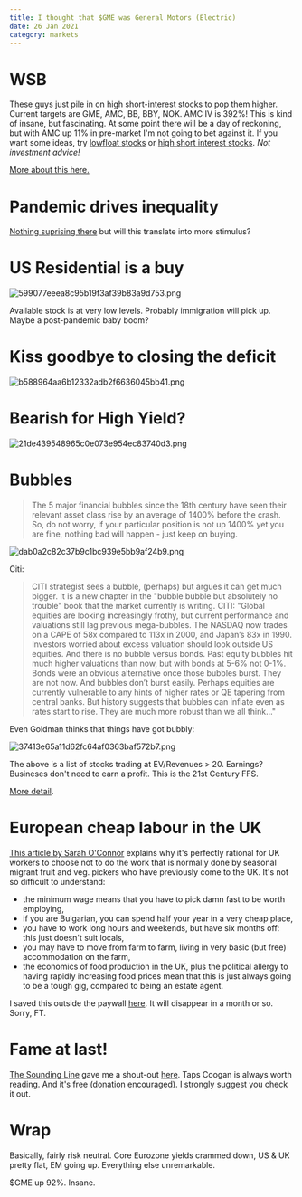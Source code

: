 ```yaml
---
title: I thought that $GME was General Motors (Electric)
date: 26 Jan 2021
category: markets
---
```


# WSB

These guys just pile in on high short-interest stocks to pop them higher. Current targets are GME, AMC, BB, BBY, NOK.
AMC IV is 392%! 
This is kind of insane, but fascinating. 
At some point there will be a day of reckoning, but with AMC up 11% in pre-market I'm not going to bet against it.
If you want some ideas, try [lowfloat stocks](https://www.lowfloat.com/) or [high short interest stocks](https://www.highshortinterest.com/all/). _Not investment advice!_

[More about this here.](https://www.grantspub.com/almostDailyHTML.cfm?dcid=793&article=1)

# Pandemic drives inequality

[Nothing suprising there](https://www.chicagobooth.edu/research/rustandy/blog/2020/coronavirus-impacts-on-american-households) but will this translate into more stimulus?

# US Residential is a buy
![599077eeea8c95b19f3af39b83a9d753.png]({attach}599077eeea8c95b19f3af39b83a9d753.png)

Available stock is at very low levels.
Probably immigration will pick up.
Maybe a post-pandemic baby boom?

# Kiss goodbye to closing the deficit
![b588964aa6b12332adb2f6636045bb41.png]({attach}b588964aa6b12332adb2f6636045bb41.png)

# Bearish for High Yield?

![21de439548965c0e073e954ec83740d3.png]({attach}21de439548965c0e073e954ec83740d3.png)

# Bubbles
> The 5 major financial bubbles since the 18th century have seen their relevant asset class rise by an average of 1400% before the crash. So, do not worry, if your particular position is not up 1400% yet you are fine, nothing bad will happen - just keep on buying.

![dab0a2c82c37b9c1bc939e5bb9af24b9.png]({attach}dab0a2c82c37b9c1bc939e5bb9af24b9.png)

Citi:

> CITI strategist sees a bubble, (perhaps) but argues it can get much bigger. It is a new chapter in the "bubble bubble but absolutely no trouble" book that the market currently is writing. CITI: "Global equities are looking increasingly frothy, but current performance and valuations still lag previous mega-bubbles. The NASDAQ now trades on a CAPE of 58x compared to 113x in 2000, and Japan’s 83x in 1990. Investors worried about excess valuation should look outside US equities. And there is no bubble versus bonds. Past equity bubbles hit much higher valuations than now, but with bonds at 5-6% not 0-1%. Bonds were an obvious alternative once those bubbles burst. They are not now. And bubbles don’t burst easily. Perhaps equities are currently vulnerable to any hints of higher rates or QE tapering from central banks. But history suggests that bubbles can inflate even as rates start to rise. They are much more robust than we all think..."

Even Goldman thinks that things have got bubbly:

![37413e65a11d62fc64af0363baf572b7.png]({attach}37413e65a11d62fc64af0363baf572b7.png)

The above is a list of stocks trading at EV/Revenues > 20. Earnings? Busineses don't need to earn a profit. This is the 21st Century FFS.

[More detail](https://finance.yahoo.com/news/goldman-sachs-warns-of-a-dangerous-bubble-in-these-39-stocks-120015182.html).

# European cheap labour in the UK

[This article by Sarah O'Connor](https://www.ft.com/content/eb5e3bd7-c8bf-4934-b60e-0e49152183a5) explains why it's perfectly rational for UK workers to choose not to do the work that is normally done by seasonal migrant fruit and veg. pickers who have previously come to the UK. 
It's not so difficult to understand:

- the minimum wage means that you have to pick damn fast to be worth employing,
- if you are Bulgarian, you can spend half your year in a very cheap place, 
- you have to work long hours and weekends, but have six months off: this just doesn't suit locals,
- you may have to move from farm to farm, living in very basic (but free) accommodation on the farm,
- the economics of food production in the UK, plus the political allergy to having rapidly increasing food prices mean that this is just always going to be a tough gig, compared to being an estate agent.

I saved this outside the paywall [here](https://termbin.com/adxn). It will disappear in a month or so. Sorry, FT.

# Fame at last!

[The Sounding Line](https://thesoundingline.com/) gave me a shout-out [here](https://thesoundingline.com/what-drives-commodity-inflation/). Taps Coogan is always worth reading. And it's free (donation encouraged). I strongly suggest you check it out.

# Wrap

Basically, fairly risk neutral. 
Core Eurozone yields crammed down, US & UK pretty flat, EM going up.
Everything else unremarkable.

$GME  up 92%. Insane.

